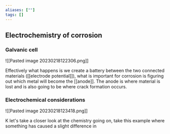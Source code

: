 ```yaml
---
aliases: [""]
tags: []
---
```


## Electrochemistry of corrosion

### Galvanic cell

![[Pasted image 20230218122306.png]]

Effectively what happens is we create a battery between the two connected materials ([[electrode potential]]), what is important for corrosion is figuring out which metal will become the [[anode]]. The anode is where material is lost and is also going to be where crack formation occurs.

### Electrochemical considerations

![[Pasted image 20230218123418.png]]

K let's take a closer look at the chemistry going on, take this example where something has caused a slight difference in 
